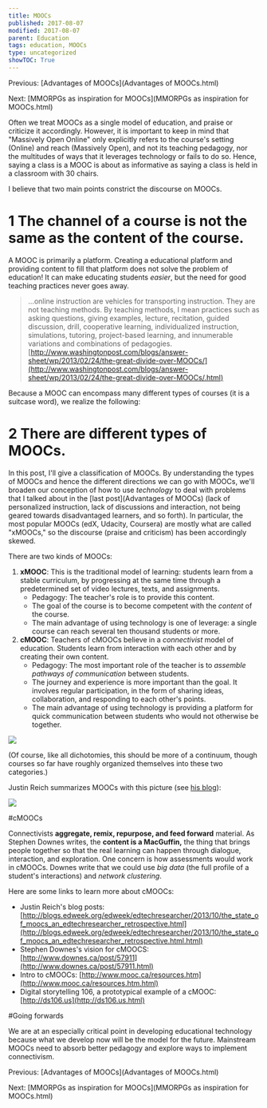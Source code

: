 ```yaml
---
title: MOOCs
published: 2017-08-07
modified: 2017-08-07
parent: Education
tags: education, MOOCs
type: uncategorized
showTOC: True
---
```


Previous: [Advantages of MOOCs](Advantages of MOOCs.html)

Next: [MMORPGs as inspiration for MOOCs](MMORPGs as inspiration for MOOCs.html)

Often we treat MOOCs as a single model of education, and praise or criticize it accordingly. However, it is important to keep in mind that "Massively Open Online" only explicitly refers to the course's setting (Online) and reach (Massively Open), and not its teaching pedagogy, nor the multitudes of ways that it leverages technology or fails to do so. Hence, saying a class is a MOOC is about as informative as saying a class is held in a classroom with 30 chairs. 

I believe that two main points constrict the discourse on MOOCs.

# 1 The channel of a course is not the same as the content of the course.

A MOOC is primarily a platform. Creating a educational platform and providing content to fill that platform does not solve the problem of education! It can make educating students *easier*, but the need for good teaching practices never goes away.

> ...online instruction are vehicles for transporting instruction. They are not teaching methods. By teaching methods, I mean practices such as asking questions, giving examples, lecture, recitation, guided discussion, drill, cooperative learning, individualized instruction, simulations, tutoring, project-based learning, and innumerable variations and combinations of pedagogies. [http://www.washingtonpost.com/blogs/answer-sheet/wp/2013/02/24/the-great-divide-over-MOOCs/](http://www.washingtonpost.com/blogs/answer-sheet/wp/2013/02/24/the-great-divide-over-MOOCs/.html)

Because a MOOC can encompass many different types of courses (it is a suitcase word), we realize the following:

# 2 There are different types of MOOCs.

In this post, I'll give a classification of MOOCs. By understanding the types of MOOCs and hence the different directions we can go with MOOCs, we'll broaden our conception of how to use *technology* to deal with problems that I talked about in the [last post](Advantages of MOOCs) (lack of personalized instruction, lack of discussions and interaction, not being geared towards disadvantaged learners, and so forth). In particular, the most popular MOOCs (edX, Udacity, Coursera) are mostly what are called "xMOOCs," so the discourse (praise and criticism) has been accordingly skewed.

There are two kinds of MOOCs:

1. **xMOOC**: This is the traditional model of learning: students learn from a stable curriculum, by progressing at the same time through a predetermined set of video lectures, texts, and assignments.
    + Pedagogy: The teacher's role is to provide this content.
    + The goal of the course is to become competent with the *content* of the course.
    + The main advantage of using technology is one of leverage: a single course can reach several ten thousand students or more.
1. **cMOOC**: Teachers of cMOOCs believe in a *connectivist* model of education. Students learn from interaction with each other and by creating their own content.
    + Pedagogy: The most important role of the teacher is to *assemble pathways of communication* between students.
    + The journey and experience is more important than the goal. It involves regular participation, in the form of sharing ideas, collaboration, and responding to each other's points.
    + The main advantage of using technology is providing a platform for quick communication between students who would not otherwise be together.

![](https://dl.dropboxusercontent.com/u/27883775/wiki/pics/MOOCs.png)

(Of course, like all dichotomies, this should be more of a continuum, though courses so far have roughly organized themselves into these two categories.)

Justin Reich summarizes MOOCs with this picture (see [his blog](http://blogs.edweek.org/edweek/edtechresearcher/2012/05/all_MOOCs_explained_market_open_and_dewey.html)):


<html>


<div style="max-width: 400px" >


<img src="http://blogs.edweek.org/edweek/edtechresearcher/assets_c/2012/05/EdTech%202x2%20MOOC-thumb-960x720-3458.jpg" style="max-width:100%;" />


</div>


</html>


#cMOOCs

Connectivists **aggregate, remix, repurpose, and feed forward** material. As Stephen Downes writes, the **content is a MacGuffin,** the thing that brings people together so that the real learning can happen through dialogue, interaction, and exploration. One concern is how assessments would work in cMOOCs. Downes write that we could use *big data* (the full profile of a student's interactions) and *network clustering*.

Here are some links to learn more about cMOOCs:

+ Justin Reich's blog posts:  [http://blogs.edweek.org/edweek/edtechresearcher/2013/10/the_state_of_moocs_an_edtechresearcher_retrospective.html](http://blogs.edweek.org/edweek/edtechresearcher/2013/10/the_state_of_moocs_an_edtechresearcher_retrospective.html.html)
+ Stephen Downes's vision for cMOOCS: [http://www.downes.ca/post/57911](http://www.downes.ca/post/57911.html)
+ Intro to cMOOCs: [http://www.mooc.ca/resources.htm](http://www.mooc.ca/resources.htm.html)
+ Digital storytelling 106, a prototypical example of a cMOOC: [http://ds106.us](http://ds106.us.html)

#Going forwards

We are at an especially critical point in developing educational technology because what we develop now will be the model for the future. Mainstream MOOCs need to absorb better pedagogy and explore ways to implement connectivism.

Previous: [Advantages of MOOCs](Advantages of MOOCs.html)

Next: [MMORPGs as inspiration for MOOCs](MMORPGs as inspiration for MOOCs.html)


